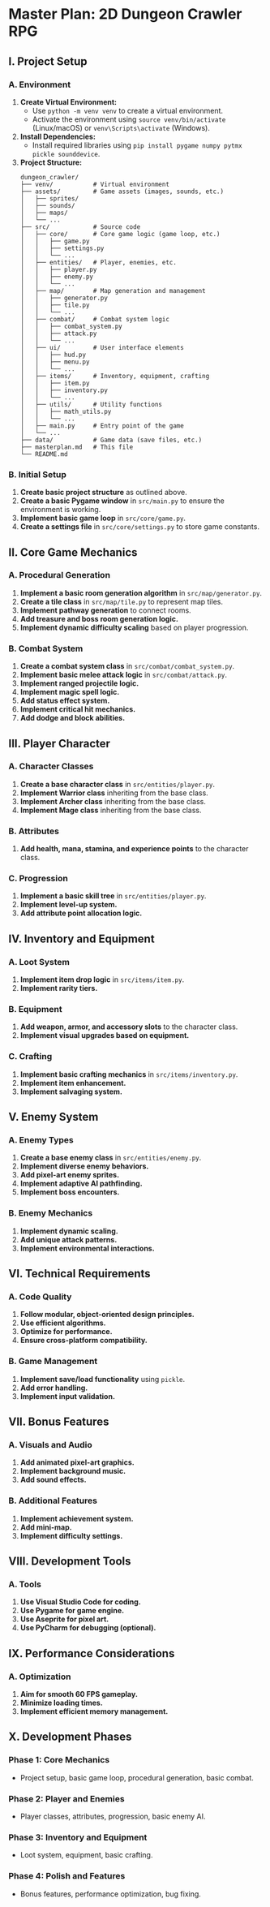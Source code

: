 # Master Plan: 2D Dungeon Crawler RPG

## I. Project Setup

### A. Environment
1.  **Create Virtual Environment:**
    -   Use `python -m venv venv` to create a virtual environment.
    -   Activate the environment using `source venv/bin/activate` (Linux/macOS) or `venv\Scripts\activate` (Windows).
2.  **Install Dependencies:**
    -   Install required libraries using `pip install pygame numpy pytmx pickle sounddevice`.
3.  **Project Structure:**
    ```
    dungeon_crawler/
    ├── venv/           # Virtual environment
    ├── assets/         # Game assets (images, sounds, etc.)
    │   ├── sprites/
    │   ├── sounds/
    │   ├── maps/
    │   └── ...
    ├── src/            # Source code
    │   ├── core/       # Core game logic (game loop, etc.)
    │   │   ├── game.py
    │   │   ├── settings.py
    │   │   └── ...
    │   ├── entities/   # Player, enemies, etc.
    │   │   ├── player.py
    │   │   ├── enemy.py
    │   │   └── ...
    │   ├── map/        # Map generation and management
    │   │   ├── generator.py
    │   │   ├── tile.py
    │   │   └── ...
    │   ├── combat/     # Combat system logic
    │   │   ├── combat_system.py
    │   │   ├── attack.py
    │   │   └── ...
    │   ├── ui/         # User interface elements
    │   │   ├── hud.py
    │   │   ├── menu.py
    │   │   └── ...
    │   ├── items/      # Inventory, equipment, crafting
    │   │   ├── item.py
    │   │   ├── inventory.py
    │   │   └── ...
    │   ├── utils/      # Utility functions
    │   │   ├── math_utils.py
    │   │   └── ...
    │   ├── main.py     # Entry point of the game
    │   └── ...
    ├── data/           # Game data (save files, etc.)
    ├── masterplan.md   # This file
    └── README.md
    ```

### B. Initial Setup
1.  **Create basic project structure** as outlined above.
2.  **Create a basic Pygame window** in `src/main.py` to ensure the environment is working.
3.  **Implement basic game loop** in `src/core/game.py`.
4.  **Create a settings file** in `src/core/settings.py` to store game constants.

## II. Core Game Mechanics

### A. Procedural Generation
1.  **Implement a basic room generation algorithm** in `src/map/generator.py`.
2.  **Create a tile class** in `src/map/tile.py` to represent map tiles.
3.  **Implement pathway generation** to connect rooms.
4.  **Add treasure and boss room generation logic.**
5.  **Implement dynamic difficulty scaling** based on player progression.

### B. Combat System
1.  **Create a combat system class** in `src/combat/combat_system.py`.
2.  **Implement basic melee attack logic** in `src/combat/attack.py`.
3.  **Implement ranged projectile logic.**
4.  **Implement magic spell logic.**
5.  **Add status effect system.**
6.  **Implement critical hit mechanics.**
7.  **Add dodge and block abilities.**

## III. Player Character

### A. Character Classes
1.  **Create a base character class** in `src/entities/player.py`.
2.  **Implement Warrior class** inheriting from the base class.
3.  **Implement Archer class** inheriting from the base class.
4.  **Implement Mage class** inheriting from the base class.

### B. Attributes
1.  **Add health, mana, stamina, and experience points** to the character class.

### C. Progression
1.  **Implement a basic skill tree** in `src/entities/player.py`.
2.  **Implement level-up system.**
3.  **Add attribute point allocation logic.**

## IV. Inventory and Equipment

### A. Loot System
1.  **Implement item drop logic** in `src/items/item.py`.
2.  **Implement rarity tiers.**

### B. Equipment
1.  **Add weapon, armor, and accessory slots** to the character class.
2.  **Implement visual upgrades based on equipment.**

### C. Crafting
1.  **Implement basic crafting mechanics** in `src/items/inventory.py`.
2.  **Implement item enhancement.**
3.  **Implement salvaging system.**

## V. Enemy System

### A. Enemy Types
1.  **Create a base enemy class** in `src/entities/enemy.py`.
2.  **Implement diverse enemy behaviors.**
3.  **Add pixel-art enemy sprites.**
4.  **Implement adaptive AI pathfinding.**
5.  **Implement boss encounters.**

### B. Enemy Mechanics
1.  **Implement dynamic scaling.**
2.  **Add unique attack patterns.**
3.  **Implement environmental interactions.**

## VI. Technical Requirements

### A. Code Quality
1.  **Follow modular, object-oriented design principles.**
2.  **Use efficient algorithms.**
3.  **Optimize for performance.**
4.  **Ensure cross-platform compatibility.**

### B. Game Management
1.  **Implement save/load functionality** using `pickle`.
2.  **Add error handling.**
3.  **Implement input validation.**

## VII. Bonus Features

### A. Visuals and Audio
1.  **Add animated pixel-art graphics.**
2.  **Implement background music.**
3.  **Add sound effects.**

### B. Additional Features
1.  **Implement achievement system.**
2.  **Add mini-map.**
3.  **Implement difficulty settings.**

## VIII. Development Tools

### A. Tools
1.  **Use Visual Studio Code for coding.**
2.  **Use Pygame for game engine.**
3.  **Use Aseprite for pixel art.**
4.  **Use PyCharm for debugging (optional).**

## IX. Performance Considerations

### A. Optimization
1.  **Aim for smooth 60 FPS gameplay.**
2.  **Minimize loading times.**
3.  **Implement efficient memory management.**

## X. Development Phases

### Phase 1: Core Mechanics
-   Project setup, basic game loop, procedural generation, basic combat.
### Phase 2: Player and Enemies
-   Player classes, attributes, progression, basic enemy AI.
### Phase 3: Inventory and Equipment
-   Loot system, equipment, basic crafting.
### Phase 4: Polish and Features
-   Bonus features, performance optimization, bug fixing.
